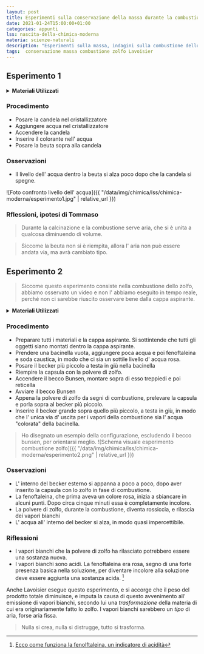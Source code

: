 ```yaml
---
layout: post
title: Esperimenti sulla conservazione della massa durante la combustione
date: 2021-01-24T15:00:00+01:00
categories: appunti
lss: nascita-della-chimica-moderna
materia: scienze-naturali
description: "Esperimenti sulla massa, indagini sulla combustione dello zolfo per capire i ragionamenti di Lavoisier, espressioni della legge sulla conservazione della massa."
tags:  conservazione massa combustione zolfo Lavoisier
---
```


## Esperimento 1

<details>
  <summary><b>Materiali Utilizzati</b></summary>

  • Candela<br>
  • Accendino<br>
  • Beuta ( va bene anche un becker )<br>
  • Cristallizzatore ( va bene qualsiasi vaschetta in cui inserire il becker capovolto )<br>
  • Acqua<br>
  • Colorante alimentare<br>

</details>

### Procedimento 

- Posare la candela nel cristallizzatore
- Aggiungere acqua nel cristallizzatore
- Accendere la candela
- Inserire il colorante nell' acqua
- Posare la beuta sopra alla candela

### Osservazioni

- Il livello dell' acqua dentro la beuta si alza poco dopo che la candela si spegne.

![Foto confronto livello dell' acqua]({{ "/data/img/chimica/lss/chimica-moderna/esperimento1.jpg" | relative_url }})

### Rflessioni, ipotesi di Tommaso

> Durante la calcinazione e la combustione serve aria, che si è unita a qualcosa diminuendo di volume. 

> Siccome la beuta non si è riempita, allora l' aria non può essere andata via, ma avrà cambiato tipo.

## Esperimento 2

> Siccome questo esperimento consiste nella combustione dello zolfo, abbiamo osservato un video e non l' abbiamo eseguito in tempo reale, perché non ci sarebbe riuscito osservare bene dalla cappa aspirante. 

<details>
  <summary><b>Materiali Utilizzati</b></summary>

  • Capsula<br>
  • Polvere di zolfo<br>
  • Acqua<br>
  • 2 Becker, di diverse dimensioni<br>
  • Fenoftaleina<br>
  • Soda caustica<br>
  • Becco Bunsen<br>
  • Reticella<br>
  • Treppiedi<br>
  • Pinza di metallo<br>
  • Cappa aspirante<br>
  • Bacinella<br>

</details>

### Procedimento 

- Preparare tutti i materiali e la cappa aspirante. Si sottintende che tutti gli oggetti siano montati dentro la cappa aspirante. 
- Prendere una bacinella vuota, aggiungere poca acqua e poi fenoftaleina e soda caustica, in modo che ci sia un sottile livello d' acqua rosa.
- Posare il becker più piccolo a testa in giù nella bacinella
- Riempire la capsula con la polvere di zolfo.
- Accendere il becco Bunsen, montare sopra di esso treppiedi e poi reticella
- Avviare il becco Bunsen
- Appena la polvere di zolfo da segni di combustione, prelevare la capsula e porla sopra al becker più piccolo.
- Inserire il becker grande sopra quello più piccolo, a testa in giù, in modo che l' unica via d' uscita per i vapori della combustione sia l' acqua "colorata" della bacinella.

> Ho disegnato un esempio della configurazione, escludendo il becco bunsen, per orientarsi meglio.
![Schema visuale esperimento combustione zolfo]({{ "/data/img/chimica/lss/chimica-moderna/esperimento2.png" | relative_url }})

### Osservazioni

- L' interno del becker esterno si appanna a poco a poco, dopo aver inserito la capsula con lo zolfo in fase di combustione. 
- La fenoftaleina, che prima aveva un colore rosa, inizia a sbiancare in alcuni punti. Dopo circa cinque minuti essa è completamente incolore.
- La polvere di zolfo, durante la combustione, diventa rossiccia, e rilascia dei vapori bianchi
- L' acqua all' interno del becker si alza, in modo quasi impercettibile.

### Riflessioni

- I vapori bianchi che la polvere di zolfo ha rilasciato potrebbero essere una sostanza nuova.
- I vapori bianchi sono acidi. La fenoftaleina era rosa, segno di una forte presenza basica nella soluzione, per diventare incolore alla soluzione deve essere aggiunta una sostanza acida. [^1]

Anche Lavoisier esegue questo esperimento, e si accorge che il peso del prodotto totale diminuisce, e imputa la causa di questo avvenimento all' emissione di vapori bianchi, secondo lui una _trasformazione_ della materia di cui era originariamente fatto lo zolfo. I vapori bianchi sarebbero un _tipo_ di aria, forse aria fissa.


> Nulla si crea, nulla si distrugge, tutto si trasforma.

[^1]: [Ecco come funziona la fenolftaleina, un indicatore di acidità](https://bortox.it/Compiti-scolastici/appunti/2020/10/24/fenoftaleina-e-cartina-di-tornasole.html)

